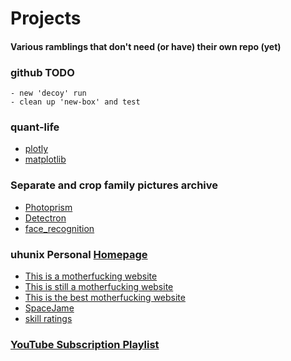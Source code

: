 # Projects
#### Various ramblings that don't need (or have) their own repo (yet)

### github TODO
	- new 'decoy' run
	- clean up 'new-box' and test

### quant-life
* [plotly](https://plot.ly/)
* [matplotlib](https://matplotlib.org/)

### Separate and crop family pictures archive
* [Photoprism](https://github.com/photoprism/photoprism)
* [Detectron](https://github.com/facebookresearch/Detectron)
* [face_recognition](https://github.com/ageitgey/face_recognition)

### uhunix Personal [Homepage](http://hawaii.edu/askus/694)
* [This is a motherfucking website](http://motherfuckingwebsite.com)
* [This is still a motherfucking website](http://bettermotherfuckingwebsite.com)
* [This is the best motherfucking website](https://thebestmotherfucking.website)
* [SpaceJame](https://spacejam.com/archive/spacejam/movie/jam.htm)
* [skill ratings](https://www.nateliason.com/blog/become-expert-dreyfus)

### [YouTube Subscription Playlist](https://github.com/Elijas/auto-youtube-subscription-playlist-2)

